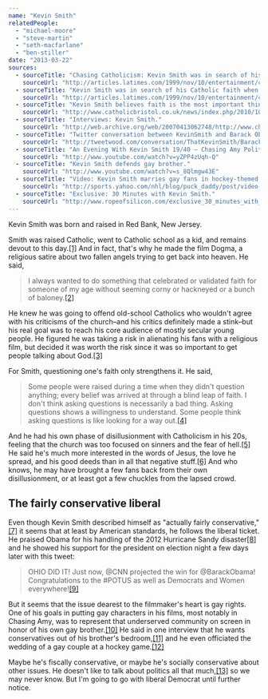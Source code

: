 ```yaml
---
name: "Kevin Smith"
relatedPeople:
  - "michael-moore"
  - "steve-martin"
  - "seth-macfarlane"
  - "ben-stiller"
date: "2013-03-22"
sources:
  - sourceTitle: "Chasing Catholicism: Kevin Smith was in search of his Catholic faith when he created 'Dogma.' Now, others are after him."
    sourceUrl: "http://articles.latimes.com/1999/nov/10/entertainment/ca-31798"
  - sourceTitle: "Kevin Smith was in search of his Catholic faith when he created 'Dogma.' Now, others are after him."
    sourceUrl: "http://articles.latimes.com/1999/nov/10/entertainment/ca-31798/2"
  - sourceTitle: "Kevin Smith believes faith is the most important thing in life."
    sourceUrl: "http://www.catholicbristol.co.uk/news/index.php/2010/10/415/"
  - sourceTitle: "Interviews: Kevin Smith."
    sourceUrl: "http://web.archive.org/web/20070413062748/http://www.christianitytoday.com/movies/interviews/kevinsmith.html"
  - sourceTitle: "Twitter conversation between KevinSmith and Barack Obama."
    sourceUrl: "http://tweetwood.com/conversation/ThatKevinSmith/BarackObama"
  - sourceTitle: "An Evening With Kevin Smith 19/40 – Chasing Amy Politics."
    sourceUrl: "http://www.youtube.com/watch?v=yZPP4zUqh-Q"
  - sourceTitle: "Kevin Smith defends gay brother."
    sourceUrl: "http://www.youtube.com/watch?v=s_8Qlmgw43E"
  - sourceTitle: "Video: Kevin Smith marries gay fans in hockey-themed wedding."
    sourceUrl: "http://sports.yahoo.com/nhl/blog/puck_daddy/post/video-kevin-smith-marries-gay-fans-in-hockey-themed-wedding?urn=nhl,wp3254"
  - sourceTitle: "Exclusive: 30 Minutes with Kevin Smith."
    sourceUrl: "http://www.ropeofsilicon.com/exclusive_30_minutes_with_kevin_smith_20081028/"
---
```


Kevin Smith was born and raised in Red Bank, New Jersey.

Smith was raised Catholic, went to Catholic school as a kid, and remains devout to this day.<a class="source-citation" href="#http://articles.latimes.com/1999/nov/10/entertainment/ca-31798" title="Chasing Catholicism: Kevin Smith was in search of his Catholic faith when he created &apos;Dogma.&apos; Now, others are after him.">[1]</a> And in fact, that's why he made the film Dogma, a religious satire about two fallen angels trying to get back into heaven. He said,

>I always wanted to do something that celebrated or validated faith for someone of my age without seeming corny or hackneyed or a bunch of baloney.<a class="source-citation" href="#http://articles.latimes.com/1999/nov/10/entertainment/ca-31798" title="Chasing Catholicism: Kevin Smith was in search of his Catholic faith when he created &apos;Dogma.&apos; Now, others are after him.">[2]</a>

He knew he was going to offend old-school Catholics who wouldn't agree with his criticisms of the church–and his critics definitely made a stink–but his real goal was to reach his core audience of mostly secular young people. He figured he was taking a risk in alienating his fans with a religious film, but decided it was worth the risk since it was so important to get people talking about God.<a class="source-citation" href="#http://articles.latimes.com/1999/nov/10/entertainment/ca-31798/2" title="Chasing Catholicism: Kevin Smith was in search of his Catholic faith when he created &apos;Dogma.&apos; Now, others are after him.">[3]</a>

For Smith, questioning one's faith only strengthens it. He said,

>Some people were raised during a time when they didn't question anything; every belief was arrived at through a blind leap of faith. I don't think asking questions is necessarily a bad thing. Asking questions shows a willingness to understand. Some people think asking questions is like looking for a way out.<a class="source-citation" href="#http://www.catholicbristol.co.uk/news/index.php/2010/10/415/" title="Kevin Smith believes faith is the most important thing in life.">[4]</a>

And he had his own phase of disillusionment with Catholicism in his 20s, feeling that the church was too focused on sinners and the fear of hell.<a class="source-citation" href="#http://articles.latimes.com/1999/nov/10/entertainment/ca-31798/2" title="Kevin Smith was in search of his Catholic faith when he created &apos;Dogma.&apos; Now, others are after him.">[5]</a> He said he's much more interested in the words of Jesus, the love he spread, and his good deeds than in all that negative stuff.<a class="source-citation" href="#http://web.archive.org/web/20070413062748/http://www.christianitytoday.com/movies/interviews/kevinsmith.html" title="Interviews: Kevin Smith.">[6]</a> And who knows, he may have brought a few fans back from their own disillusionment, or at least got a few chuckles from the lapsed crowd.


## The fairly conservative liberal

Even though Kevin Smith described himself as "actually fairly conservative,"<a class="source-citation" href="#http://www.catholicbristol.co.uk/news/index.php/2010/10/415/" title="Kevin Smith believes faith is the most important thing in life.">[7]</a> it seems that at least by American standards, he follows the liberal ticket. He praised Obama for his handling of the 2012 Hurricane Sandy disaster<a class="source-citation" href="#http://tweetwood.com/conversation/ThatKevinSmith/BarackObama" title="Twitter conversation between KevinSmith and Barack Obama.">[8]</a> and he showed his support for the president on election night a few days later with this tweet:

>OHIO DID IT! Just now, @CNN projected the win for @BarackObama! Congratulations to the #POTUS as well as Democrats and Women everywhere!<a class="source-citation" href="#http://tweetwood.com/conversation/ThatKevinSmith/BarackObama" title="Twitter conversation between KevinSmith and Barack Obama.">[9]</a>

But it seems that the issue dearest to the filmmaker's heart is gay rights. One of his goals in putting gay characters in his films, most notably in Chasing Amy, was to represent that underserved community on screen in honor of his own gay brother.<a class="source-citation" href="#http://www.youtube.com/watch?v=yZPP4zUqh-Q" title="An Evening With Kevin Smith 19/40 – Chasing Amy Politics.">[10]</a> He said in one interview that he wants conservatives out of his brother's bedroom,<a class="source-citation" href="#http://www.youtube.com/watch?v=s_8Qlmgw43E" title="Kevin Smith defends gay brother.">[11]</a> and he even officiated the wedding of a gay couple at a hockey game.<a class="source-citation" href="#http://sports.yahoo.com/nhl/blog/puck_daddy/post/video-kevin-smith-marries-gay-fans-in-hockey-themed-wedding?urn=nhl,wp3254" title="Video: Kevin Smith marries gay fans in hockey-themed wedding.">[12]</a>

Maybe he's fiscally conservative, or maybe he's socially conservative about other issues. He doesn't like to talk about politics all that much,<a class="source-citation" href="#http://www.ropeofsilicon.com/exclusive_30_minutes_with_kevin_smith_20081028/" title="Exclusive: 30 Minutes with Kevin Smith.">[13]</a> so we may never know. But I'm going to go with liberal Democrat until further notice.